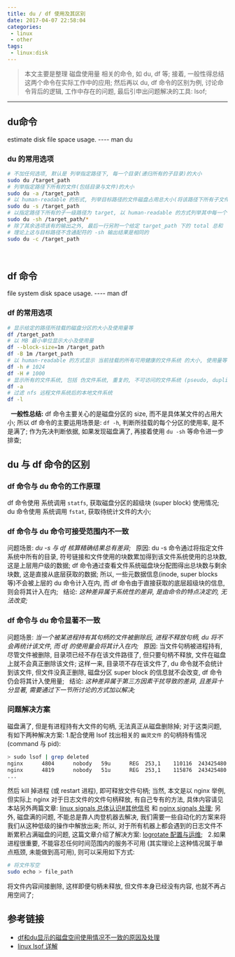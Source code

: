 ```yaml
---
title: du / df 使用及其区别
date: 2017-04-07 22:58:04
categories:
 - linux
 - other
tags:
 - linux:disk
---
```


> 本文主要是整理 磁盘使用量 相关的命令, 如 du, df 等;
接着, 一般性得总结这两个命令在实际工作中的应用;
然后再以 du, df 命令的区别为例, 讨论命令背后的逻辑, 工作中存在的问题, 最后引申出问题解决的工具: lsof;

<!--more-->

------

## **du命令**
estimate disk file space usage. ---- man du
### **du 的常用选项**
``` bash
# 不加任何选项, 默认是 列举指定路径下, 每一个目录(递归所有的子目录)的大小
sudo du /target_path
# 列举指定路径下所有的文件(包括目录与文件)的大小
sudo du -a /target_path
# 以 human-readable 的形式, 列举目标路径的文件磁盘占用总大小(将该路径下所有子文件大小求和)
sudo du -s /target_path
# 以指定路径下所有的子一级路径为 target, 以 human-readable 的方式列举其中每一个下的所有子文件大小之和(诊断 磁盘满问题 最常用的方式)
sudo du -sh /target_path/*
# 除了其余选项该有的输出之外, 最后一行另附一个给定 target_path 下的 total 总和
# 理论上这与目标路径不含通配符的 -sh 输出结果是相同的
sudo du -c /target_path
```
&nbsp;

## **df 命令**
file system disk space usage. ---- man df
### **df 的常用选项**
``` bash
# 显示给定的路径所挂载的磁盘分区的大小及使用量等
df /target_path
# 以 MB 最小单位显示大小及使用量
df --block-size=1m /target_path
df -B 1m /target_path
# 以 human-readable 的方式显示 当前挂载的所有可用健康的文件系统 的大小, 使用量等情况
df -h # 1024
df -H # 1000
# 显示所有的文件系统, 包括 伪文件系统, 重复的, 不可访问的文件系统 (pseudo, duplicate, inaccessible)
df -a
# 过滤 nfs 远程文件系统后的本地文件系统
df -l
```
&nbsp;
**一般性总结:**
df 命令主要关心的是磁盘分区的 size, 而不是具体某文件的占用大小; 
所以 df 命令的主要运用场景是: `df -h`, 判断所挂载的每个分区的使用率, 是不是满了;
作为先决判断依据, 如果发现磁盘满了, 再接着使用 `du -sh` 等命令进一步排查;
&nbsp;

## **du 与 df 命令的区别**
### **df 命令与 du 命令的工作原理**
df 命令使用 系统调用 `statfs`, 获取磁盘分区的超级块 (super block) 使用情况;
du 命令使用 系统调用 `fstat`, 获取待统计文件的大小;
### **df 命令与 du 命令可接受范围内不一致**
问题场景: *du -s 与 df 核算精确结果总有差异;*
&nbsp;
原因: du -s 命令通过将指定文件系统中所有的目录, 符号链接和文件使用的块数累加得到该文件系统使用的总块数, 这是上层用户级的数据;
df 命令通过查看文件系统磁盘块分配图得出总块数与剩余块数, 这是直接从底层获取的数据;
所以, 一些元数据信息(inode, super blocks 等)不会被上层的 du 命令计入在内, 而 df 命令由于直接获取的底层超级块的信息, 则会将其计入在内;
&nbsp;
结论: *这种差异属于系统性的差异, 是由命令的特点决定的, 无法改变;*
### **df 命令与 du 命令显著不一致**
问题场景: *当一个被某进程持有其句柄的文件被删除后, 进程不释放句柄, du 将不会再统计该文件, 而 df 的使用量会将其计入在内;*
&nbsp;
原因: 当文件句柄被进程持有, 尽管文件被删除, 目录项已经不存在该文件路径了, 但只要句柄不释放, 文件在磁盘上就不会真正删除该文件;
这样一来, 目录项不存在该文件了, du 命令就不会统计到该文件, 但文件没真正删除, 磁盘分区 super block 的信息就不会改变, df 命令仍会将其计入使用量;
&nbsp;
结论: *这种差异属于第三方因素干扰导致的差异, 且差异十分显著, 需要通过下一节所讨论的方式加以解决;*
### **问题解决方案**
磁盘满了, 但是有进程持有大文件的句柄, 无法真正从磁盘删除掉; 对于这类问题, 有如下两种解决方案:
1.配合使用 lsof 找出相关的 `幽灵文件` 的句柄持有情况(command 与 pid):
``` bash
> sudo lsof | grep deleted
nginx      4804      nobody   59u      REG	253,1    110116  243425480 /usr/local/openresty/nginx/client_body_temp/0068359496 (deleted)
nginx      4819      nobody   51u      REG	253,1    115876  243425480 /usr/local/openresty/nginx/client_body_temp/0068359498 (deleted)
...
```
然后 kill 掉进程 (或 restart 进程), 即可释放文件句柄;
当然, 本文是以 nginx 举例, 但实际上 nginx 对于日志文件的文件句柄释放, 有自己专有的方法, 具体内容请见本站另外两篇文章: [linux signals 总体认识#其他信号](https://zshell-zhang.github.io/2017/04/05/linux-process--linux_signals总体认识/#其他信号) 和 [nginx signals 处理]();
另外, 磁盘满的问题, 不能总是靠人肉登机器去解决, 我们需要一些自动化的方案来将我们从这种低级的操作中解放出来; 
所以, 对于所有机器上都会遇到的日志文件不断累积占满磁盘的问题, 这篇文章介绍了解决方案: [logrotate 配置与运维]();
&nbsp;
2.如果进程很重要, 不能容忍任何时间范围内的服务不可用 (其实理论上这种情况属于单点瓶颈, 未能做到高可用), 则可以采用如下方式:
``` bash
# 将文件写空
sudo echo > file_path
```
将文件内容间接删除, 这样即便句柄未释放, 但文件本身已经没有内容, 也就不再占用空间了;
&nbsp;

## **参考链接**
- [df和du显示的磁盘空间使用情况不一致的原因及处理](http://www.cnblogs.com/heyonggang/p/3644736.html)
- [linux lsof 详解](http://blog.csdn.net/guoguo1980/article/details/2324454)

